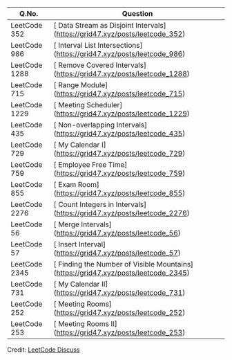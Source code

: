 | Q.No. |Question |
| --- | --- |
| LeetCode 352 | [ Data Stream as Disjoint Intervals] (https://grid47.xyz/posts/leetcode_352) |
| LeetCode 986 | [ Interval List Intersections] (https://grid47.xyz/posts/leetcode_986) |
| LeetCode 1288 | [ Remove Covered Intervals] (https://grid47.xyz/posts/leetcode_1288) |
| LeetCode 715 | [ Range Module] (https://grid47.xyz/posts/leetcode_715) |
| LeetCode 1229 | [ Meeting Scheduler] (https://grid47.xyz/posts/leetcode_1229) |
| LeetCode 435 | [ Non-overlapping Intervals] (https://grid47.xyz/posts/leetcode_435) |
| LeetCode 729 | [ My Calendar I] (https://grid47.xyz/posts/leetcode_729) |
| LeetCode 759 | [ Employee Free Time] (https://grid47.xyz/posts/leetcode_759) |
| LeetCode 855 | [ Exam Room] (https://grid47.xyz/posts/leetcode_855) |
| LeetCode 2276 | [ Count Integers in Intervals] (https://grid47.xyz/posts/leetcode_2276) |
| LeetCode 56 | [ Merge Intervals] (https://grid47.xyz/posts/leetcode_56) |
| LeetCode 57 | [ Insert Interval] (https://grid47.xyz/posts/leetcode_57) |
| LeetCode 2345 | [ Finding the Number of Visible Mountains] (https://grid47.xyz/posts/leetcode_2345) |
| LeetCode 731 | [ My Calendar II] (https://grid47.xyz/posts/leetcode_731) |
| LeetCode 252 | [ Meeting Rooms] (https://grid47.xyz/posts/leetcode_252) |
| LeetCode 253 | [ Meeting Rooms II] (https://grid47.xyz/posts/leetcode_253) |


Credit: [LeetCode Discuss](https://leetcode.com/discuss/general-discussion/990277/complete-list-of-all-interval-related-questions)
